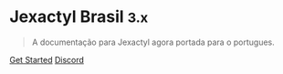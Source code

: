 # Jexactyl Brasil <small>3.x</small>

> A documentação para Jexactyl agora portada para o portugues.

[Get Started](/README.md)
[Discord](https://discord.com/invite/qttGR4Z5Pk)
